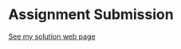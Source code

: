 # Assignment Submission

[See my solution web page](https://samay2933.github.io/Single-Page-Web-Applications-with-AngularJS/Module2/)

